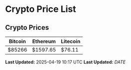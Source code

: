 # Crypto Price List

## Crypto Prices
| Bitcoin | Ethereum | Litecoin |
| ------- | -------- | -------- |
| $85266 | $1597.65 | $76.11 |
**Last Updated:** 2025-04-19 10:17 UTC
**Last Updated:** $DATE$
